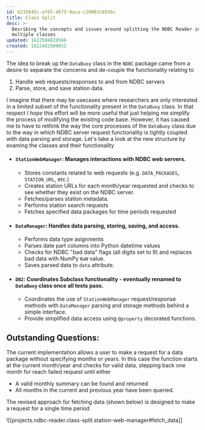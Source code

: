 ```yaml
---
id: b235045c-af65-4673-9aca-c29083c8556c
title: Class Split
desc: >-
  Desribing the concepts and issues around splitting the NDBC Reader into
  multiple classes
updated: 1622504828566
created: 1622482980052
---
```



The idea to break up the `DataBuoy` class in the `NDBC` package came from a desire to separate the concerns and de-couple the functionality relating to
1. Handle web requests/responses to and from NDBC servers
1. Parse, store, and save station data.

I imagine that there may be usecases where researchers are only interested in a limited subset of the functionality present in the `DataBuoy` class.  In that respect _I hope_ this effort will be more useful that just helping me simplify the process of modifying the existing code base.  However, it has caused me to have to rethink the way the core processes of the `DataBuoy` class due to the way in which NDBC server request functionality is tightly coupled with data parsing and storage.  Let's take a look at the new structure by examing the classes and their functionality

- #### `StationWebManager`: Manages interactions with NDBC web servers.
    - Stores constants related to web requests (e.g. `DATA_PACKAGES`, `STATION_URL`, etc.)
    - Creates station URLs for each month/year requested and checks to see whether they exist on the NDBC server.
    - Fetches/parses station metadata.
    - Performs station search requests
    - Fetches specified data packages for time periods requested

- #### `DataManager`: Handles data parsing, storing, saving, and access.
    - Performs data type asignments
    - Parses date part columns into Python datetime values
    - Checks for NDBC "bad data" flags (all digits set to 9) and replaces bad data with NumPy `NaN` value.
    - Saves parsed data to `data` attribute.

- #### `DB2`: Coordinates Subclass functionality - eventually renamed to `DataBuoy` class once all tests pass.
    - Coordinates the use of `StationWebManager` request/response methods with `DataManager` parsing and storage methods behind a simple interface.
    - Provide simplified data access using `@property` decorated functions.


## Outstanding Questions:

The current implementation allows a user to make a request for a data package without specifying months or years.  In this case the function starts at the current month/year and checks for valid data, stepping back one month for reach failed request until either 
  - A valid monthly summary can be found and returned
  - All months in the current and previous year have been queried.

The revised approach for fetching data (shown below) is designed to make a request for a single time period

![[projects.ndbc-reader.class-split.station-web-manager#fetch_data]]
